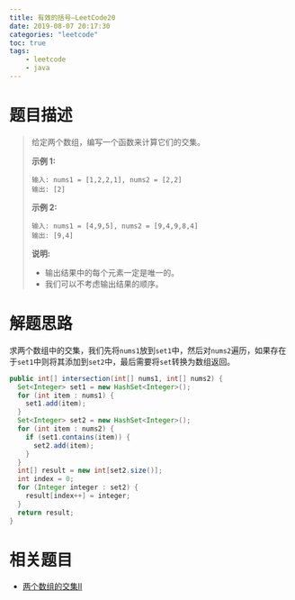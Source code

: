 ```yaml
---
title: 有效的括号—LeetCode20
date: 2019-08-07 20:17:30
categories: "leetcode"
toc: true
tags: 
	- leetcode
	- java
---
```


# 题目描述

> 给定两个数组，编写一个函数来计算它们的交集。
>
> **示例 1:**
>
> ```
> 输入: nums1 = [1,2,2,1], nums2 = [2,2]
> 输出: [2]
> ```
>
> **示例 2:**
>
> ```
> 输入: nums1 = [4,9,5], nums2 = [9,4,9,8,4]
> 输出: [9,4]
> ```
>
> **说明:**
>
> - 输出结果中的每个元素一定是唯一的。
> - 我们可以不考虑输出结果的顺序。

<!--more-->

# 解题思路

求两个数组中的交集，我们先将`nums1`放到`set1`中，然后对`nums2`遍历，如果存在于`set1`中则将其添加到`set2`中，最后需要将`set`转换为数组返回。

```java
public int[] intersection(int[] nums1, int[] nums2) {
  Set<Integer> set1 = new HashSet<Integer>();
  for (int item : nums1) {
    set1.add(item);
  }
  Set<Integer> set2 = new HashSet<Integer>();
  for (int item : nums2) {
    if (set1.contains(item)) {
      set2.add(item);
    }
  }
  int[] result = new int[set2.size()];
  int index = 0;
  for (Integer integer : set2) {
    result[index++] = integer;
  }
  return result;
}
```

# 相关题目

- [两个数组的交集II](https://www.liunaijie.top/)